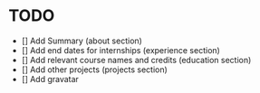 # TODO

- [] Add Summary (about section)
- [] Add end dates for internships (experience section)
- [] Add relevant course names and credits (education section) 
- [] Add other projects (projects section)
- [] Add gravatar
